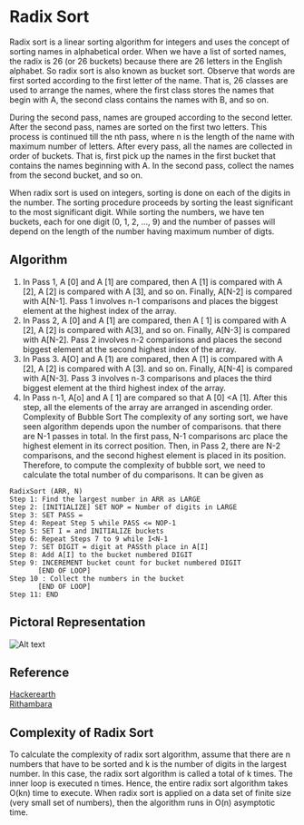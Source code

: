 # Radix Sort
Radix sort is a linear sorting algorithm for integers and uses the concept of sorting names in
alphabetical order. When we have a list of sorted names, the radix is 26 (or 26 buckets) because
there are 26 letters in the English alphabet. So radix sort is also known as bucket sort. Observe
that words are first sorted according to the first letter of the name. That is, 26 classes are used
to arrange the names, where the first class stores the names that begin with A, the second class
contains the names with B, and so on.

During the second pass, names are grouped according to the second letter. After the second
pass, names are sorted on the first two letters. This process is continued till the nth pass, where n
is the length of the name with maximum number of letters.
After every pass, all the names are collected in order of buckets. That is, first pick up the names
in the first bucket that contains the names beginning with A. In the second pass, collect the names
from the second bucket, and so on.

When radix sort is used on integers, sorting is done on each of the digits in the number. The
sorting procedure proceeds by sorting the least significant to the most significant digit. While
sorting the numbers, we have ten buckets, each for one digit (0, 1, 2, …, 9) and the number of
passes will depend on the length of the number having maximum number of digts.


## Algorithm
1. In Pass 1, A [0] and A [1] are compared, then A [1] is compared with A [2], A [2] is compared with A [3], and so on. Finally, A[N-2] is compared with A[N-1]. Pass 1 involves n-1 comparisons and places the biggest element at the highest index of the array.
2. In Pass 2, A [0] and A [1] are compared, then A [ 1] is compared with A [2], A [2] is compared with A[3], and so on. Finally, A[N-3] is compared with A[N-2]. Pass 2 involves n-2 comparisons and places the second biggest element at the second highest index of the array.
3. In Pass 3. A[O] and A [1) are compared, then A [1] is compared with A [2], A [2] is compared with A [3]. and so on. Finally, A[N-4] is compared with A[N-3]. Pass 3 involves n-3 comparisons and places the third biggest element at the third highest index of the array. 
4. In Pass n-1, A[o] and A [ 1] are compared so that A [0] <A [1]. After this step, all the elements of the array are arranged in ascending order.
Complexity of Bubble Sort
The complexity of any sorting sort, we have seen algorithm depends upon the number of comparisons. that there are N-1 passes in total. In the first pass, N-1 comparisons arc place the highest element in its correct position. Then, in Pass 2, there are N-2 comparisons, and the second highest element is placed in its position. Therefore, to compute the complexity of bubble sort, we need to calculate the total number of du comparisons. It can be given as 
```
RadixSort (ARR, N)
Step 1: Find the largest number in ARR as LARGE
Step 2: [INITIALIZE] SET NOP = Number of digits in LARGE
Step 3: SET PASS =
Step 4: Repeat Step 5 while PASS <= NOP-1
Step 5: SET I = and INITIALIZE buckets
Step 6: Repeat Steps 7 to 9 while I<N-1
Step 7: SET DIGIT = digit at PASSth place in A[I]
Step 8: Add A[I] to the bucket numbered DIGIT
Step 9: INCEREMENT bucket count for bucket numbered DIGIT
       [END OF LOOP]
Step 10 : Collect the numbers in the bucket
       [END OF LOOP]
Step 11: END
```

## Pictoral Representation

![Alt text](../images/radix-sort.png?raw=true "Title")

## Reference 
<a href="https://www.hackerearth.com/practice/algorithms/sorting/radix-sort/tutorial/">Hackerearth</a>
 <br>
<a href="https://www.ritambhara.in/radix-sort/ ">Rithambara</a>

## Complexity of Radix Sort

To calculate the complexity of radix sort algorithm, assume that there are n numbers that have to be
sorted and k is the number of digits in the largest number. In this case, the radix sort algorithm is
called a total of k times. The inner loop is executed n times. Hence, the entire radix sort algorithm
takes O(kn) time to execute. When radix sort is applied on a data set of finite size (very small set
of numbers), then the algorithm runs in O(n) asymptotic time.
